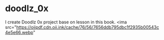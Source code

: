 # doodlz_0x
I create Doodlz 0x project base on lesson in this book.
<ima src="https://oiipdf.cdn.oii.ink/cache/76/56/7656ddb795dbc1f2935b00543c4e5e66.webp"
